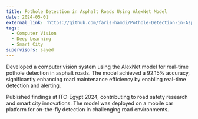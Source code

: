 ```yaml
---
title: Pothole Detection in Asphalt Roads Using AlexNet Model
date: 2024-05-01
external_link: 'https://github.com/faris-hamdi/Pothole-Detection-in-Asphalt-Roads-Using-Mobile-Car-Computer-Vision-Approach'
tags:
  - Computer Vision
  - Deep Learning
  - Smart City
supervisors: sayed
---
```


Developed a computer vision system using the AlexNet model for real-time pothole detection in asphalt roads. The model achieved a 92.15% accuracy, significantly enhancing road maintenance efficiency by enabling real-time detection and alerting.

<!--more-->
Published findings at ITC-Egypt 2024, contributing to road safety research and smart city innovations. The model was deployed on a mobile car platform for on-the-fly detection in challenging road environments.

